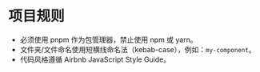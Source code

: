 <!-- Use this file to provide workspace-specific custom instructions to Copilot. For more details, visit https://code.visualstudio.com/docs/copilot/copilot-customization#_use-a-githubcopilotinstructionsmd-file -->

# 项目规则

- 必须使用 pnpm 作为包管理器，禁止使用 npm 或 yarn。
- 文件夹/文件命名使用短横线命名法（kebab-case），例如：`my-component`。
- 代码风格遵循 Airbnb JavaScript Style Guide。
